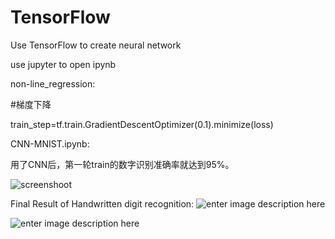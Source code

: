 # TensorFlow
Use TensorFlow to create neural network

use jupyter to open ipynb

non-line_regression:

#梯度下降

train_step=tf.train.GradientDescentOptimizer(0.1).minimize(loss)

 CNN-MNIST.ipynb:

用了CNN后，第一轮train的数字识别准确率就达到95%。

![screenshoot](https://github.com/YanZiQinKevin/TensorFlow/blob/master/screenshoot/screenshoot.png)


Final Result of Handwritten digit recognition:
![enter image description here](https://github.com/YanZiQinKevin/TensorFlow/blob/master/screenshoot/number1.png)

![enter image description here](https://github.com/YanZiQinKevin/TensorFlow/blob/master/screenshoot/number2.png)
